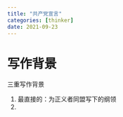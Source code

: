 ```yaml
---
title: "共产党宣言"
categories: [thinker]
date: 2021-09-23
---
```


# 写作背景
三重写作背景

1. 最直接的：为正义者同盟写下的纲领
2. 